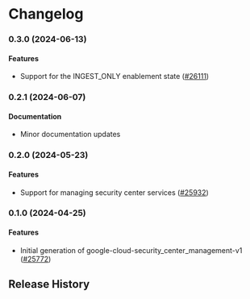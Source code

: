 # Changelog

### 0.3.0 (2024-06-13)

#### Features

* Support for the INGEST_ONLY enablement state ([#26111](https://github.com/googleapis/google-cloud-ruby/issues/26111)) 

### 0.2.1 (2024-06-07)

#### Documentation

* Minor documentation updates 

### 0.2.0 (2024-05-23)

#### Features

* Support for managing security center services ([#25932](https://github.com/googleapis/google-cloud-ruby/issues/25932)) 

### 0.1.0 (2024-04-25)

#### Features

* Initial generation of google-cloud-security_center_management-v1 ([#25772](https://github.com/googleapis/google-cloud-ruby/issues/25772)) 

## Release History
